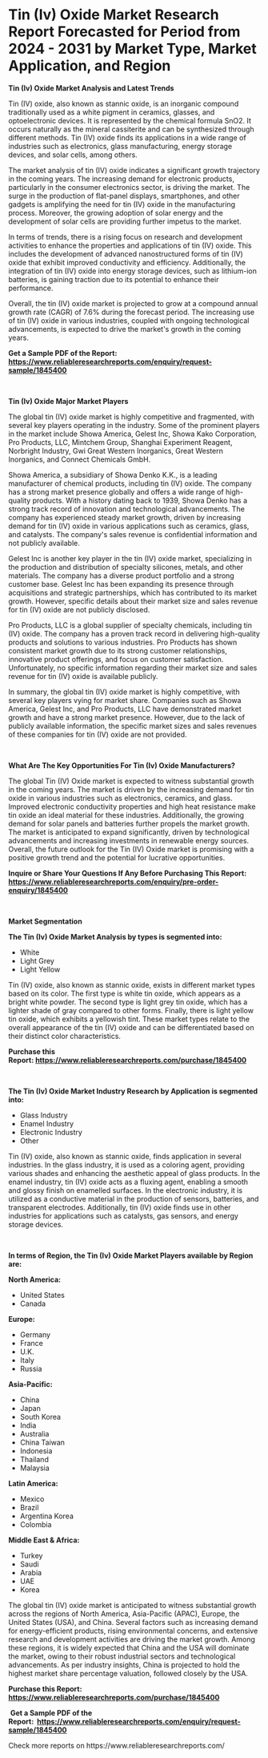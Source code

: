 <p><h1>Tin (Iv) Oxide Market Research Report Forecasted for Period from 2024 -  2031 by Market Type, Market Application, and Region</h1></p><p><strong>Tin (Iv) Oxide Market Analysis and Latest Trends</strong></p>
<p><p>Tin (IV) oxide, also known as stannic oxide, is an inorganic compound traditionally used as a white pigment in ceramics, glasses, and optoelectronic devices. It is represented by the chemical formula SnO2. It occurs naturally as the mineral cassiterite and can be synthesized through different methods. Tin (IV) oxide finds its applications in a wide range of industries such as electronics, glass manufacturing, energy storage devices, and solar cells, among others.</p><p>The market analysis of tin (IV) oxide indicates a significant growth trajectory in the coming years. The increasing demand for electronic products, particularly in the consumer electronics sector, is driving the market. The surge in the production of flat-panel displays, smartphones, and other gadgets is amplifying the need for tin (IV) oxide in the manufacturing process. Moreover, the growing adoption of solar energy and the development of solar cells are providing further impetus to the market.</p><p>In terms of trends, there is a rising focus on research and development activities to enhance the properties and applications of tin (IV) oxide. This includes the development of advanced nanostructured forms of tin (IV) oxide that exhibit improved conductivity and efficiency. Additionally, the integration of tin (IV) oxide into energy storage devices, such as lithium-ion batteries, is gaining traction due to its potential to enhance their performance.</p><p>Overall, the tin (IV) oxide market is projected to grow at a compound annual growth rate (CAGR) of 7.6% during the forecast period. The increasing use of tin (IV) oxide in various industries, coupled with ongoing technological advancements, is expected to drive the market's growth in the coming years.</p></p>
<p><strong>Get a Sample PDF of the Report:&nbsp; <a href="https://www.reliableresearchreports.com/enquiry/request-sample/1845400">https://www.reliableresearchreports.com/enquiry/request-sample/1845400</a></strong></p>
<p>&nbsp;</p>
<p><strong>Tin (Iv) Oxide Major Market Players</strong></p>
<p><p>The global tin (IV) oxide market is highly competitive and fragmented, with several key players operating in the industry. Some of the prominent players in the market include Showa America, Gelest Inc, Showa Kako Corporation, Pro Products, LLC, Mintchem Group, Shanghai Experiment Reagent, Norbright Industry, Gwi Great Western Inorganics, Great Western Inorganics, and Connect Chemicals GmbH.</p><p>Showa America, a subsidiary of Showa Denko K.K., is a leading manufacturer of chemical products, including tin (IV) oxide. The company has a strong market presence globally and offers a wide range of high-quality products. With a history dating back to 1939, Showa Denko has a strong track record of innovation and technological advancements. The company has experienced steady market growth, driven by increasing demand for tin (IV) oxide in various applications such as ceramics, glass, and catalysts. The company's sales revenue is confidential information and not publicly available.</p><p>Gelest Inc is another key player in the tin (IV) oxide market, specializing in the production and distribution of specialty silicones, metals, and other materials. The company has a diverse product portfolio and a strong customer base. Gelest Inc has been expanding its presence through acquisitions and strategic partnerships, which has contributed to its market growth. However, specific details about their market size and sales revenue for tin (IV) oxide are not publicly disclosed.</p><p>Pro Products, LLC is a global supplier of specialty chemicals, including tin (IV) oxide. The company has a proven track record in delivering high-quality products and solutions to various industries. Pro Products has shown consistent market growth due to its strong customer relationships, innovative product offerings, and focus on customer satisfaction. Unfortunately, no specific information regarding their market size and sales revenue for tin (IV) oxide is available publicly.</p><p>In summary, the global tin (IV) oxide market is highly competitive, with several key players vying for market share. Companies such as Showa America, Gelest Inc, and Pro Products, LLC have demonstrated market growth and have a strong market presence. However, due to the lack of publicly available information, the specific market sizes and sales revenues of these companies for tin (IV) oxide are not provided.</p></p>
<p>&nbsp;</p>
<p><strong>What Are The Key Opportunities For Tin (Iv) Oxide Manufacturers?</strong></p>
<p><p>The global Tin (IV) Oxide market is expected to witness substantial growth in the coming years. The market is driven by the increasing demand for tin oxide in various industries such as electronics, ceramics, and glass. Improved electronic conductivity properties and high heat resistance make tin oxide an ideal material for these industries. Additionally, the growing demand for solar panels and batteries further propels the market growth. The market is anticipated to expand significantly, driven by technological advancements and increasing investments in renewable energy sources. Overall, the future outlook for the Tin (IV) Oxide market is promising with a positive growth trend and the potential for lucrative opportunities.</p></p>
<p><strong>Inquire or Share Your Questions If Any Before Purchasing This Report: <a href="https://www.reliableresearchreports.com/enquiry/pre-order-enquiry/1845400">https://www.reliableresearchreports.com/enquiry/pre-order-enquiry/1845400</a></strong></p>
<p>&nbsp;</p>
<p><strong>Market Segmentation</strong></p>
<p><strong>The Tin (Iv) Oxide Market Analysis by types is segmented into:</strong></p>
<p><ul><li>White</li><li>Light Grey</li><li>Light Yellow</li></ul></p>
<p><p>Tin (IV) oxide, also known as stannic oxide, exists in different market types based on its color. The first type is white tin oxide, which appears as a bright white powder. The second type is light grey tin oxide, which has a lighter shade of gray compared to other forms. Finally, there is light yellow tin oxide, which exhibits a yellowish tint. These market types relate to the overall appearance of the tin (IV) oxide and can be differentiated based on their distinct color characteristics.</p></p>
<p><strong>Purchase this Report:&nbsp;<a href="https://www.reliableresearchreports.com/purchase/1845400">https://www.reliableresearchreports.com/purchase/1845400</a></strong></p>
<p>&nbsp;</p>
<p><strong>The Tin (Iv) Oxide Market Industry Research by Application is segmented into:</strong></p>
<p><ul><li>Glass Industry</li><li>Enamel Industry</li><li>Electronic Industry</li><li>Other</li></ul></p>
<p><p>Tin (IV) oxide, also known as stannic oxide, finds application in several industries. In the glass industry, it is used as a coloring agent, providing various shades and enhancing the aesthetic appeal of glass products. In the enamel industry, tin (IV) oxide acts as a fluxing agent, enabling a smooth and glossy finish on enamelled surfaces. In the electronic industry, it is utilized as a conductive material in the production of sensors, batteries, and transparent electrodes. Additionally, tin (IV) oxide finds use in other industries for applications such as catalysts, gas sensors, and energy storage devices.</p></p>
<p>&nbsp;</p>
<p><strong>In terms of Region, the Tin (Iv) Oxide Market Players available by Region are:</strong></p>
<p>
    <p> <strong> North America: </strong>
        <ul>
            <li>United States</li>
            <li>Canada</li>
        </ul>
        </p> 
    <p> <strong> Europe: </strong>
        <ul>
            <li>Germany</li>
            <li>France</li>
            <li>U.K.</li>
            <li>Italy</li>
            <li>Russia</li>
        </ul>
        </p> 
    <p> <strong> Asia-Pacific: </strong>
        <ul>
            <li>China</li>
            <li>Japan</li>
            <li>South Korea</li>
            <li>India</li>
            <li>Australia</li>
            <li>China Taiwan</li>
            <li>Indonesia</li>
            <li>Thailand</li>
            <li>Malaysia</li>
        </ul>
        </p> 
    <p> <strong> Latin America: </strong>
        <ul>
            <li>Mexico</li>
            <li>Brazil</li>
            <li>Argentina Korea</li>
            <li>Colombia</li>
        </ul>
        </p> 
    <p> <strong> Middle East & Africa: </strong>
        <ul>
            <li>Turkey</li>
            <li>Saudi</li>
            <li>Arabia</li>
            <li>UAE</li>
            <li>Korea</li>
        </ul>
    </p>
    </p>
<p><p>The global tin (IV) oxide market is anticipated to witness substantial growth across the regions of North America, Asia-Pacific (APAC), Europe, the United States (USA), and China. Several factors such as increasing demand for energy-efficient products, rising environmental concerns, and extensive research and development activities are driving the market growth. Among these regions, it is widely expected that China and the USA will dominate the market, owing to their robust industrial sectors and technological advancements. As per industry insights, China is projected to hold the highest market share percentage valuation, followed closely by the USA.</p></p>
<p><strong>Purchase this Report: <a href="https://www.reliableresearchreports.com/purchase/1845400">https://www.reliableresearchreports.com/purchase/1845400</a></strong></p>
<p>&nbsp;<strong>Get a Sample PDF of the Report:&nbsp;&nbsp;<a href="https://www.reliableresearchreports.com/enquiry/request-sample/1845400">https://www.reliableresearchreports.com/enquiry/request-sample/1845400</a></strong></p>
<p><strong></strong></p>
<p>Check more reports on https://www.reliableresearchreports.com/</p>